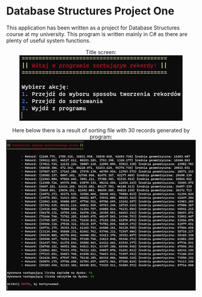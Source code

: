 # Database Structures Project One
This application has been written as a project for Database Structures course at my university.
This program is written mainly in C# as there are plenty of useful system functions.

<p align="center">Title screen:
<br>
<img src="https://github.com/pionog/DatabaseStructuresProjectOne/blob/main/assets/title.png">
</p>

<p align="center">
Here below there is a result of sorting file with 30 records generated by program:
<br>
<img src="https://github.com/pionog/DatabaseStructuresProjectOne/blob/main/assets/result.png">
</p>
